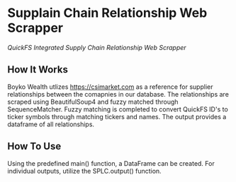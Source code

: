 # Supplain Chain Relationship Web Scrapper
_QuickFS Integrated Supply Chain Relationship Web Scrapper_

## How It Works
Boyko Wealth utlizes https://csimarket.com as a reference for supplier relationships between the comapnies in our database. The relationships are scraped using BeautifulSoup4 and fuzzy matched through SequenceMatcher. Fuzzy matching is completed to convert QuickFS ID's to ticker symbols through matching tickers and names. The output provides a dataframe of all relationships.

## How To Use
Using the predefined main() function, a DataFrame can be created. For individual outputs, utilize the SPLC.output() function.
